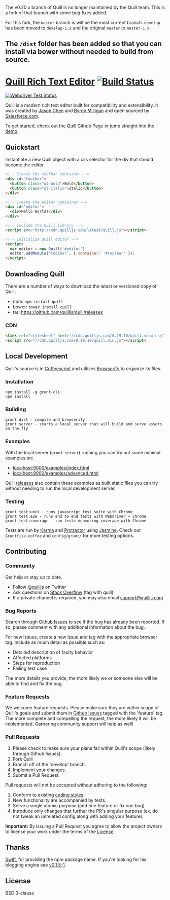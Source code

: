 The v0.20.x branch of Quill is no longer maintained by the Quill team. This is a fork of that branch with some bug fixes added.

For this fork, the `master` branch is will be the most current branch. `develop` has been moved to `develop-1.x` and the original `master` to `master-1.x`.

The `/dist` folder has been added so that you can install via bower without needed to build from source.
------------------------------------------------

# [Quill Rich Text Editor](http://quilljs.com/) [![Build Status](https://travis-ci.org/quilljs/quill.svg?branch=master)](http://travis-ci.org/quilljs/quill)

[![Webdriver Test Status](https://saucelabs.com/browser-matrix/quill-master.svg)](https://saucelabs.com/u/quill)

Quill is a modern rich text editor built for compatibility and extensibility. It was created by [Jason Chen](https://twitter.com/jhchen) and [Byron Milligan](https://twitter.com/byronmilligan) and open sourced by [Salesforce.com](http://www.salesforce.com).

To get started, check out the [Quill Github Page](http://quilljs.com/) or jump straight into the [demo](http://quilljs.com/examples/).

## Quickstart

Instantiate a new Quill object with a css selector for the div that should become the editor.

```html
<!-- Create the toolbar container -->
<div id="toolbar">
  <button class="ql-bold">Bold</button>
  <button class="ql-italic">Italic</button>
</div>

<!-- Create the editor container -->
<div id="editor">
  <div>Hello World!</div>
</div>

<!-- Include the Quill library -->
<script src="http://cdn.quilljs.com/latest/quill.js"></script>

<!-- Initialize Quill editor -->
<script>
  var editor = new Quill('#editor');
  editor.addModule('toolbar', { container: '#toolbar' });
</script>
```


## Downloading Quill

There are a number of ways to download the latest or versioned copy of Quill.

- npm: `npm install quill`
- bower: `bower install quill`
- tar: https://github.com/quilljs/quill/releases

### CDN

```html
<link rel="stylesheet" href="//cdn.quilljs.com/0.19.10/quill.snow.css" />
<script src="//cdn.quilljs.com/0.19.10/quill.min.js"></script>
```


## Local Development

Quill's source is in [Coffeescript](http://coffeescript.org/) and utilizes [Browserify](http://browserify.org/) to organize its files.

### Installation

    npm install -g grunt-cli
    npm install

### Building

    grunt dist - compile and browserify
    grunt server - starts a local server that will build and serve assets on the fly

### Examples

With the local server (`grunt server`) running you can try out some minimal examples on:

- [localhost:9000/examples/index.html](http://localhost:9000/examples/index.html)
- [localhost:9000/examples/advanced.html](http://localhost:9000/examples/advanced.html)

Quill [releases](https://github.com/quilljs/quill/releases) also contain these examples as built static files you can try without needing to run the local development server.

### Testing

    grunt test:unit - runs javascript test suite with Chrome
    grunt test:e2e - runs end to end tests with Webdriver + Chrome
    grunt test:coverage - run tests measuring coverage with Chrome

Tests are run by [Karma](http://karma-runner.github.io/) and [Protractor](https://github.com/angular/protractor) using [Jasmine](http://jasmine.github.io/). Check out `Gruntfile.coffee` and `config/grunt/` for more testing options.


## Contributing

### Community

Get help or stay up to date.

- Follow [@quilljs](https://twitter.com/quilljs) on Twitter
- Ask questions on [Stack Overflow](http://stackoverflow.com/questions/tagged/quill) (tag with quill)
- If a private channel is required, you may also email support@quilljs.com

### Bug Reports

Search through [Github Issues](https://github.com/quilljs/quill/issues) to see if the bug has already been reported. If so, please comment with any additional information about the bug.

For new issues, create a new issue and tag with the appropriate browser tag. Include as much detail as possible such as:

- Detailed description of faulty behavior
- Affected platforms
- Steps for reproduction
- Failing test case

The more details you provide, the more likely we or someone else will be able to find and fix the bug.

### Feature Requests

We welcome feature requests. Please make sure they are within scope of Quill's goals and submit them in [Github Issues](https://github.com/quilljs/quill/issues) tagged with the 'feature' tag. The more complete and compelling the request, the more likely it will be implemented. Garnering community support will help as well!

### Pull Requests

1. Please check to make sure your plans fall within Quill's scope (likely through Github Issues).
2. Fork Quill
3. Branch off of the 'develop' branch.
4. Implement your changes.
5. Submit a Pull Request.

Pull requests will not be accepted without adhering to the following:

1. Conform to existing [coding styles](docs/style-guide.md).
2. New functionality are accompanied by tests.
3. Serve a single atomic purpose (add one feature or fix one bug)
4. Introduce only changes that further the PR's singular purpose (ex. do not tweak an unrelated config along with adding your feature).

**Important:** By issuing a Pull Request you agree to allow the project owners to license your work under the terms of the [License](https://github.com/quilljs/quill/blob/master/LICENSE).


## Thanks

[Swift](https://github.com/theycallmeswift), for providing the npm package name. If you're looking for his blogging engine see [v0.1.5-1](https://www.npmjs.org/package/quill/0.1.5-1).


## License

BSD 3-clause
